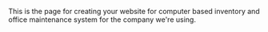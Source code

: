 This is the page for creating your website for computer based inventory and office maintenance system for the company we're using.
